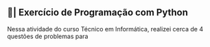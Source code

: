 ## 📑| Exercício de Programação com Python

  Nessa atividade do curso Técnico em Informática, realizei cerca de 4 questões de problemas para 
  

